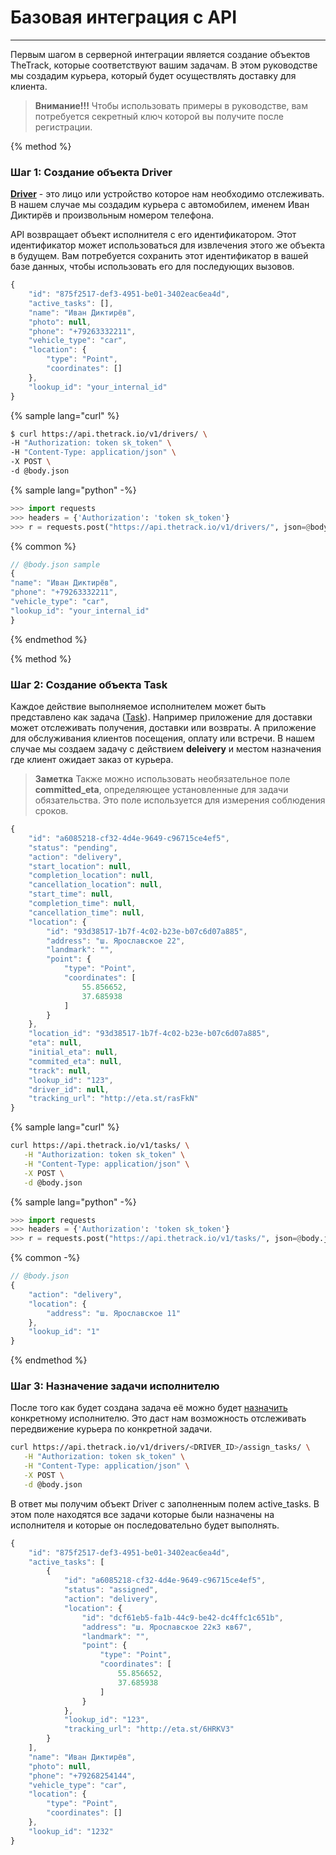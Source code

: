 # Базовая интеграция c API
---

Первым шагом в серверной интеграции является создание объектов TheTrack, которые соответствуют вашим задачам. В этом руководстве мы создадим курьера, который будет осуществлять доставку для клиента.

> **Внимание!!!**
> Чтобы использовать примеры в руководстве, вам потребуется секретный ключ которой вы получите после регистрации.

{% method %}
### **Шаг 1: Создание объекта Driver**

**[Driver](/api/objects/driver.md)** - это лицо или устройство которое нам необходимо отслеживать. В нашем случае мы создадим курьера с автомобилем, именем Иван Диктирёв и произвольным номером телефона.

API возвращает объект исполнителя с его идентификатором. Этот идентификатор может использоваться для извлечения этого же объекта в будущем. Вам потребуется сохранить этот идентификатор в вашей базе данных, чтобы использовать его для последующих вызовов.

```js
{
    "id": "875f2517-def3-4951-be01-3402eac6ea4d",
    "active_tasks": [],
    "name": "Иван Диктирёв",
    "photo": null,
    "phone": "+79263332211",
    "vehicle_type": "car",
    "location": {
        "type": "Point",
        "coordinates": []
    },
    "lookup_id": "your_internal_id"
}
```

{% sample lang="curl" %}
```bash
$ curl https://api.thetrack.io/v1/drivers/ \
-H "Authorization: token sk_token" \
-H "Content-Type: application/json" \
-X POST \
-d @body.json
```

{% sample lang="python" -%}
```python
>>> import requests
>>> headers = {'Authorization': 'token sk_token'}
>>> r = requests.post("https://api.thetrack.io/v1/drivers/", json=@body.json, headers=headers)
```

{% common %}
```js
// @body.json sample
{
"name": "Иван Диктирёв",
"phone": "+79263332211",
"vehicle_type": "car",
"lookup_id": "your_internal_id"
}
```
{% endmethod %}

{% method %}
### **Шаг 2: Создание объекта Task**
Каждое действие выполняемое исполнителем может быть представлено как задача ([Task](/api/objects/task.md)). Например приложение для доставки может отслеживать получения, доставки или возвраты. А приложение для обслуживания клиентов посещения, оплату или встречи. В нашем случае мы создаем задачу с действием **deleivery** и местом назначения где клиент ожидает заказ от курьера.

> **Заметка**
> Также можно использовать необязательное поле **committed\_eta**, определяющее установленные для задачи обязательства. Это поле используется для измерения соблюдения сроков.

```js
{
    "id": "a6085218-cf32-4d4e-9649-c96715ce4ef5",
    "status": "pending",
    "action": "delivery",
    "start_location": null,
    "completion_location": null,
    "cancellation_location": null,
    "start_time": null,
    "completion_time": null,
    "cancellation_time": null,
    "location": {
        "id": "93d38517-1b7f-4c02-b23e-b07c6d07a885",
        "address": "ш. Ярославское 22",
        "landmark": "",
        "point": {
            "type": "Point",
            "coordinates": [
                55.856652,
                37.685938
            ]
        }
    },
    "location_id": "93d38517-1b7f-4c02-b23e-b07c6d07a885",
    "eta": null,
    "initial_eta": null,
    "commited_eta": null,
    "track": null,
    "lookup_id": "123",
    "driver_id": null,
    "tracking_url": "http://eta.st/rasFkN"
}
```

{% sample lang="curl" %}
```bash
curl https://api.thetrack.io/v1/tasks/ \
   -H "Authorization: token sk_token" \
   -H "Content-Type: application/json" \
   -X POST \
   -d @body.json
```

{% sample lang="python" -%}
```python
>>> import requests
>>> headers = {'Authorization': 'token sk_token'}
>>> r = requests.post("https://api.thetrack.io/v1/tasks/", json=@body.json, headers=headers)
```

{% common -%}
```js
// @body.json
{
    "action": "delivery",
    "location": {
        "address": "ш. Ярославское 11"
    },
    "lookup_id": "1"
}
```
{% endmethod %}

### **Шаг 3: Назначение задачи исполнителю**
После того как будет создана задача её можно будет [назначить](/api/objects/driver.md#assign-task) конкретному исполнителю. Это даст нам возможность отслеживать передвижение курьера по конкретной задачи.

```bash
curl https://api.thetrack.io/v1/drivers/<DRIVER_ID>/assign_tasks/ \
   -H "Authorization: token sk_token" \
   -H "Content-Type: application/json" \
   -X POST \
   -d @body.json
```

В ответ мы получим объект Driver с заполненным полем active\_tasks. В этом поле находятся все задачи которые были назначены на исполнителя и которые он последовательно будет выполнять.

```js
{
    "id": "875f2517-def3-4951-be01-3402eac6ea4d",
    "active_tasks": [
        {
            "id": "a6085218-cf32-4d4e-9649-c96715ce4ef5",
            "status": "assigned",
            "action": "delivery",
            "location": {
                "id": "dcf61eb5-fa1b-44c9-be42-dc4ffc1c651b",
                "address": "ш. Ярославское 22к3 кв67",
                "landmark": "",
                "point": {
                    "type": "Point",
                    "coordinates": [
                        55.856652,
                        37.685938
                    ]
                }
            },
            "lookup_id": "123",
            "tracking_url": "http://eta.st/6HRKV3"
        }
    ],
    "name": "Иван Диктирёв",
    "photo": null,
    "phone": "+79268254144",
    "vehicle_type": "car",
    "location": {
        "type": "Point",
        "coordinates": []
    },
    "lookup_id": "1232"
}
```



